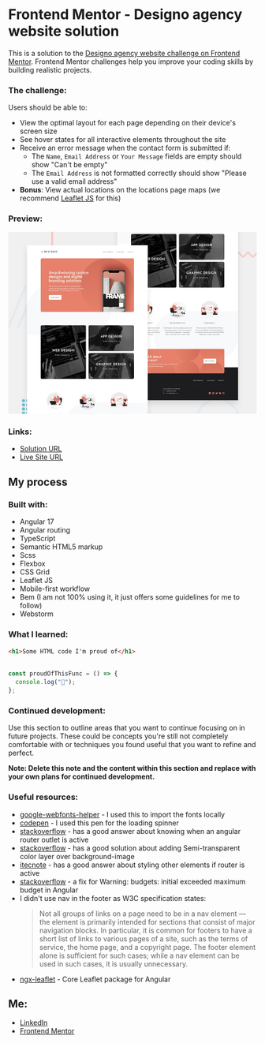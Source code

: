 # Frontend Mentor - Designo agency website solution

This is a solution to the [Designo agency website challenge on Frontend Mentor](https://www.frontendmentor.io/challenges/designo-multipage-website-G48K6rfUT). Frontend Mentor challenges help you improve your coding skills by building realistic projects.

### The challenge:

Users should be able to:

- View the optimal layout for each page depending on their device's screen size
- See hover states for all interactive elements throughout the site
- Receive an error message when the contact form is submitted if:
  - The `Name`, `Email Address` or `Your Message` fields are empty should show "Can't be empty"
  - The `Email Address` is not formatted correctly should show "Please use a valid email address"
- **Bonus**: View actual locations on the locations page maps (we recommend [Leaflet JS](https://leafletjs.com/) for this)

### Preview:

![Design preview for the Designo agency website coding challenge](src/assets/images/preview.jpg)

### Links:

- [Solution URL](https://www.frontendmentor.io/solutions/planetsfactsite-using-angular-17-gOP497seth)
- [Live Site URL](https://designo-flame.vercel.app)

## My process

### Built with:

- Angular 17
- Angular routing
- TypeScript
- Semantic HTML5 markup
- Scss
- Flexbox
- CSS Grid
- Leaflet JS
- Mobile-first workflow
- Bem (I am not 100% using it, it just offers some guidelines for me to follow)
- Webstorm

### What I learned:

```html
<h1>Some HTML code I'm proud of</h1>
```

```css

```

```js
const proudOfThisFunc = () => {
  console.log("🎉");
};
```

### Continued development:

Use this section to outline areas that you want to continue focusing on in future projects. These could be concepts you're still not completely comfortable with or techniques you found useful that you want to refine and perfect.

**Note: Delete this note and the content within this section and replace with your own plans for continued development.**

### Useful resources:

- [google-webfonts-helper](https://gwfh.mranftl.com/fonts) - I used this to import the fonts locally
- [codepen](https://codepen.io/imathis/pen/ZYEWrw) - I used this pen for the loading spinner
- [stackoverflow](https://stackoverflow.com/questions/47716255/check-if-router-outlet-is-in-use) - has a good answer about knowing when an angular router outlet is active
- [stackoverflow](https://stackoverflow.com/questions/9182978/semi-transparent-color-layer-over-background-image) - has a good solution about adding Semi-transparent color layer over background-image
- [itecnote](https://itecnote.com/tecnote/r-angular-apply-style-to-element-depending-on-sibling-routerlinkactive/) - has a good answer about styling other elements if router is active
- [stackoverflow](https://stackoverflow.com/questions/65363248/warning-budgets-initial-exceeded-maximum-budget) - a fix for Warning: budgets: initial exceeded maximum budget in Angular
- I didn't use nav in the footer as W3C specification states:
  > Not all groups of links on a page need to be in a nav element — the element
  > is primarily intended for sections that consist of major navigation blocks.
  > In particular, it is common for footers to have a short list of links to various
  > pages of a site, such as the terms of service, the home page, and a copyright page.
  > The footer element alone is sufficient for such cases; while a nav element can be
  > used in such cases, it is usually unnecessary.
- [ngx-leaflet](https://github.com/bluehalo/ngx-leaflet) - Core Leaflet package for Angular

## Me:

- [LinkedIn](https://www.linkedin.com/in/amrabelgawad/)
- [Frontend Mentor](https://www.frontendmentor.io/profile/AmrAbdelgwaad)

